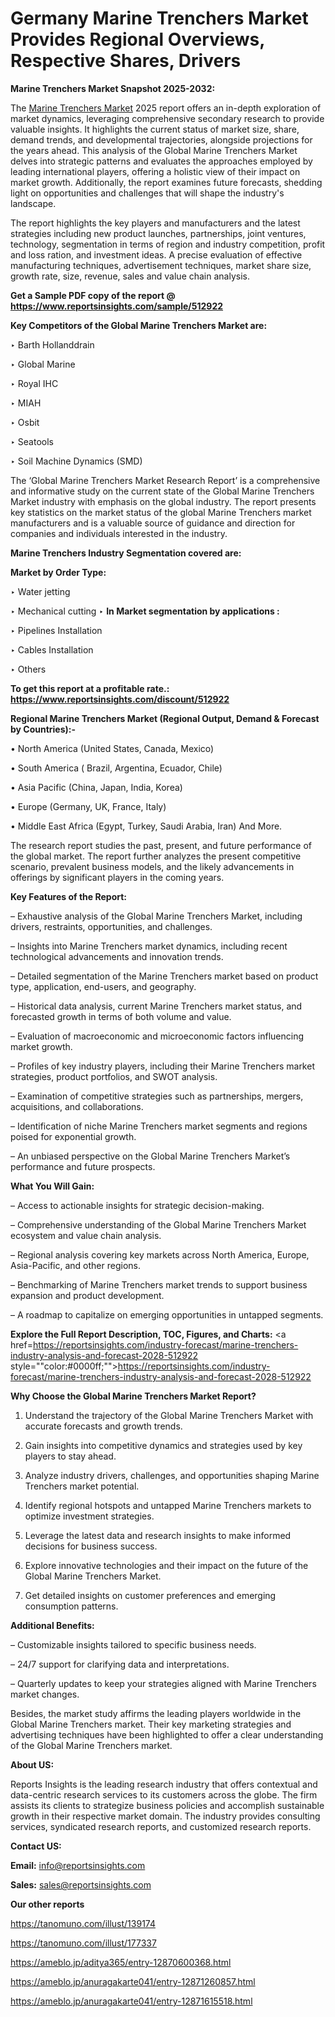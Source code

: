 # Germany Marine Trenchers Market Provides Regional Overviews, Respective Shares, Drivers

<strong>Marine Trenchers Market Snapshot 2025-2032:</strong>

The <a href=https://www.reportsinsights.com/sample/512922>Marine Trenchers Market</a> 2025 report offers an in-depth exploration of market dynamics, leveraging comprehensive secondary research to provide valuable insights. It highlights the current status of market size, share, demand trends, and developmental trajectories, alongside projections for the years ahead. This analysis of the Global Marine Trenchers Market delves into strategic patterns and evaluates the approaches employed by leading international players, offering a holistic view of their impact on market growth. Additionally, the report examines future forecasts, shedding light on opportunities and challenges that will shape the industry's landscape.

The report highlights the key players and manufacturers and the latest strategies including new product launches, partnerships, joint ventures, technology, segmentation in terms of region and industry competition, profit and loss ration, and investment ideas. A precise evaluation of effective manufacturing techniques, advertisement techniques, market share size, growth rate, size, revenue, sales and value chain analysis.

<strong>Get a Sample PDF copy of the report @ <a href=https://www.reportsinsights.com/sample/512922 style=color:#0000ff;>https://www.reportsinsights.com/sample/512922</a></strong>

<strong>Key Competitors of the Global Marine Trenchers Market are:</strong>

‣ Barth Hollanddrain

‣ Global Marine

‣ Royal IHC

‣ MIAH

‣ Osbit

‣ Seatools

‣ Soil Machine Dynamics (SMD)

The ‘Global Marine Trenchers Market Research Report’ is a comprehensive and informative study on the current state of the Global Marine Trenchers Market industry with emphasis on the global industry. The report presents key statistics on the market status of the global Marine Trenchers market manufacturers and is a valuable source of guidance and direction for companies and individuals interested in the industry.

<strong>Marine Trenchers Industry Segmentation covered are:</strong>

<strong>Market by Order Type: </strong>

‣ Water jetting

‣ Mechanical cutting
‣ 
<strong>In Market segmentation by applications :</strong>

‣ Pipelines Installation

‣ Cables Installation

‣ Others

<strong>To get this report at a profitable rate.: <a href=https://www.reportsinsights.com/discount/512922 style=color:#0000ff;>https://www.reportsinsights.com/discount/512922</a></strong>

<strong>Regional Marine Trenchers Market (Regional Output, Demand &amp; Forecast by Countries):-</strong>

• North America (United States, Canada, Mexico)

• South America ( Brazil, Argentina, Ecuador, Chile)

• Asia Pacific (China, Japan, India, Korea)

• Europe (Germany, UK, France, Italy)

• Middle East Africa (Egypt, Turkey, Saudi Arabia, Iran) And More.

The research report studies the past, present, and future performance of the global market. The report further analyzes the present competitive scenario, prevalent business models, and the likely advancements in offerings by significant players in the coming years.

<strong>Key Features of the Report:</strong>

– Exhaustive analysis of the Global Marine Trenchers Market, including drivers, restraints, opportunities, and challenges.

– Insights into Marine Trenchers market dynamics, including recent technological advancements and innovation trends.

– Detailed segmentation of the Marine Trenchers market based on product type, application, end-users, and geography.

– Historical data analysis, current Marine Trenchers market status, and forecasted growth in terms of both volume and value.

– Evaluation of macroeconomic and microeconomic factors influencing market growth.

– Profiles of key industry players, including their Marine Trenchers market strategies, product portfolios, and SWOT analysis.

– Examination of competitive strategies such as partnerships, mergers, acquisitions, and collaborations.

– Identification of niche Marine Trenchers market segments and regions poised for exponential growth.

– An unbiased perspective on the Global Marine Trenchers Market’s performance and future prospects.

<strong>What You Will Gain:</strong>

– Access to actionable insights for strategic decision-making.

– Comprehensive understanding of the Global Marine Trenchers Market ecosystem and value chain analysis.

– Regional analysis covering key markets across North America, Europe, Asia-Pacific, and other regions.

– Benchmarking of Marine Trenchers market trends to support business expansion and product development.

– A roadmap to capitalize on emerging opportunities in untapped segments.

<strong>Explore the Full Report Description, TOC, Figures, and Charts:</strong>
<a href=https://reportsinsights.com/industry-forecast/marine-trenchers-industry-analysis-and-forecast-2028-512922 style=""color:#0000ff;"">https://reportsinsights.com/industry-forecast/marine-trenchers-industry-analysis-and-forecast-2028-512922</a>

<strong>Why Choose the Global Marine Trenchers Market Report?</strong>

1. Understand the trajectory of the Global Marine Trenchers Market with accurate forecasts and growth trends.

2. Gain insights into competitive dynamics and strategies used by key players to stay ahead.

3. Analyze industry drivers, challenges, and opportunities shaping Marine Trenchers market potential.

4. Identify regional hotspots and untapped Marine Trenchers markets to optimize investment strategies.

5. Leverage the latest data and research insights to make informed decisions for business success.

6. Explore innovative technologies and their impact on the future of the Global Marine Trenchers Market.

7. Get detailed insights on customer preferences and emerging consumption patterns.

<strong>Additional Benefits:</strong>

– Customizable insights tailored to specific business needs.

– 24/7 support for clarifying data and interpretations.

– Quarterly updates to keep your strategies aligned with Marine Trenchers market changes.

Besides, the market study affirms the leading players worldwide in the Global Marine Trenchers market. Their key marketing strategies and advertising techniques have been highlighted to offer a clear understanding of the Global Marine Trenchers market.

<strong><strong>About US</strong>:</strong>

Reports Insights is the leading research industry that offers contextual and data-centric research services to its customers across the globe. The firm assists its clients to strategize business policies and accomplish sustainable growth in their respective market domain. The industry provides consulting services, syndicated research reports, and customized research reports.

<strong>Contact US:</strong>

<p class=><b>Email:</b> <a href=mailto:info@reportsinsights.com>info@reportsinsights.com</a></p>
<p class=><b>Sales:</b> <a href=mailto:sales@reportsinsights.com>sales@reportsinsights.com</a></p>

<strong>Our other reports</strong>

<a href=https://tanomuno.com/illust/139174>https://tanomuno.com/illust/139174</a>

<a href=https://tanomuno.com/illust/177337>https://tanomuno.com/illust/177337</a>

<a href=https://ameblo.jp/aditya365/entry-12870600368.html>https://ameblo.jp/aditya365/entry-12870600368.html</a>

<a href=https://ameblo.jp/anuragakarte041/entry-12871260857.html>https://ameblo.jp/anuragakarte041/entry-12871260857.html</a>

<a href=https://ameblo.jp/anuragakarte041/entry-12871615518.html>https://ameblo.jp/anuragakarte041/entry-12871615518.html</a>

